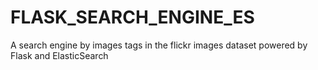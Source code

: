 # FLASK_SEARCH_ENGINE_ES
A search engine by images tags in the flickr images dataset powered by Flask and ElasticSearch 

